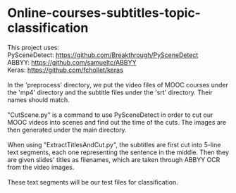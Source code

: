 # Online-courses-subtitles-topic-classification
This project uses:<br>
PySceneDetect: https://github.com/Breakthrough/PySceneDetect<br>
ABBYY: https://github.com/samueltc/ABBYY<br>
Keras: https://github.com/fchollet/keras<br>
<br>
In the 'preprocess' directory, we put the video files of MOOC courses under the 'mp4' directory and the subtitle files under the 'srt' directory. Their names should match.<br>
<br>
"CutScene.py" is a command to use PySceneDetect in order to cut our MOOC videos into scenes and find out the time of the cuts. The images are then generated under the main directory.<br>
<br>
When using "ExtractTitlesAndCut.py", the subtitles are first cut into 5-line text segments, each one representing the sentence in the middle. Then they are given slides' titles as filenames, which are taken through ABBYY OCR from the video images.<br> 
<br>
These text segments will be our test files for classification.<br>